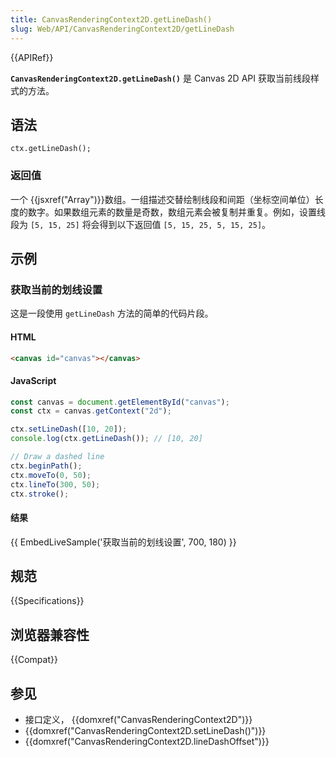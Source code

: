 ```yaml
---
title: CanvasRenderingContext2D.getLineDash()
slug: Web/API/CanvasRenderingContext2D/getLineDash
---
```


{{APIRef}}

**`CanvasRenderingContext2D.getLineDash()`** 是 Canvas 2D API 获取当前线段样式的方法。

## 语法

```
ctx.getLineDash();
```

### 返回值

一个 {{jsxref("Array")}}数组。一组描述交替绘制线段和间距（坐标空间单位）长度的数字。如果数组元素的数量是奇数，数组元素会被复制并重复。例如，设置线段为 `[5, 15, 25]` 将会得到以下返回值 `[5, 15, 25, 5, 15, 25]`。

## 示例

### 获取当前的划线设置

这是一段使用 `getLineDash` 方法的简单的代码片段。

#### HTML

```html
<canvas id="canvas"></canvas>
```

#### JavaScript

```js
const canvas = document.getElementById("canvas");
const ctx = canvas.getContext("2d");

ctx.setLineDash([10, 20]);
console.log(ctx.getLineDash()); // [10, 20]

// Draw a dashed line
ctx.beginPath();
ctx.moveTo(0, 50);
ctx.lineTo(300, 50);
ctx.stroke();
```

#### 结果

{{ EmbedLiveSample('获取当前的划线设置', 700, 180) }}

## 规范

{{Specifications}}

## 浏览器兼容性

{{Compat}}

## 参见

- 接口定义， {{domxref("CanvasRenderingContext2D")}}
- {{domxref("CanvasRenderingContext2D.setLineDash()")}}
- {{domxref("CanvasRenderingContext2D.lineDashOffset")}}
